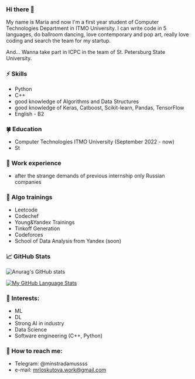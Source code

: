 ### Hi there 👋
My name is Maria and now I'm a first year student of Computer Technologies Department in ITMO University. I can write code in 5 languages, do ballroom dancing, love contemporary and pop art, really love coding and search the team for my startup.

And... Wanna take part in ICPC in the team of St. Petersburg State University.

### ⚡ Skills
* Python
* C++
* good knowledge of Algorithms and Data Structures
* good knowledge of Keras, Catboost, Scikit-learn, Pandas, TensorFlow
* English - B2

### 🍀 Education
* Computer Technologies ITMO University (September 2022 - now)
* St

### 💜 Work experience
* after the strange demands of previous internship only Russian companies

### 🗿 Algo trainings
* Leetcode
* Codechef
* Young&Yandex Trainings
* Tinkoff Generation
* Сodeforces
* School of Data Analysis from Yandex (soon) 

### 📈 GitHub Stats

![Anurag's GitHub stats](https://github-readme-stats.vercel.app/api?username=minstradamuss&show_icons=true&theme=merko)

[![My GitHub Language Stats](https://github-readme-stats.vercel.app/api/top-langs/?username=minstradamuss&langs_count=5&theme=tokyonight)]()


### 🌱 Interests:
- ML
- DL
- Strong AI in industry
- Data Science
- Software engineering (C++, Python)

### 💬 How to reach me: 
* Telegram: @minstradamussss
* e-mail: mrloskutova.work@gmail.com
